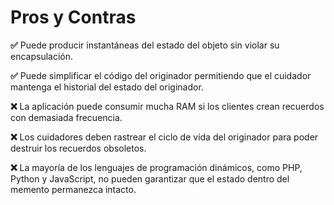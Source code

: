 # Pros y Contras
**✅** Puede producir instantáneas del estado del objeto sin violar su encapsulación.

**✅**  Puede simplificar el código del originador permitiendo que el cuidador mantenga el historial del estado del originador.

**❌** La aplicación puede consumir mucha RAM si los clientes crean recuerdos con demasiada frecuencia.

**❌** Los cuidadores deben rastrear el ciclo de vida del originador para poder destruir los recuerdos obsoletos.

**❌** La mayoría de los lenguajes de programación dinámicos, como PHP, Python y JavaScript, no pueden garantizar que el estado dentro del memento permanezca intacto.